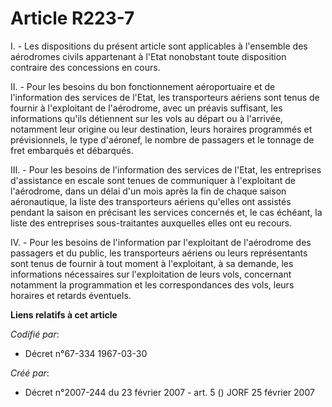 # Article R223-7

I. - Les dispositions du présent article sont applicables à l'ensemble des aérodromes civils appartenant à l'Etat nonobstant
toute disposition contraire des concessions en cours.

II. - Pour les besoins du bon fonctionnement aéroportuaire et de l'information des services de l'Etat, les transporteurs
aériens sont tenus de fournir à l'exploitant de l'aérodrome, avec un préavis suffisant, les informations qu'ils détiennent
sur les vols au départ ou à l'arrivée, notamment leur origine ou leur destination, leurs horaires programmés et
prévisionnels, le type d'aéronef, le nombre de passagers et le tonnage de fret embarqués et débarqués.

III. - Pour les besoins de l'information des services de l'Etat, les entreprises d'assistance en escale sont tenues de
communiquer à l'exploitant de l'aérodrome, dans un délai d'un mois après la fin de chaque saison aéronautique, la liste des
transporteurs aériens qu'elles ont assistés pendant la saison en précisant les services concernés et, le cas échéant, la
liste des entreprises sous-traitantes auxquelles elles ont eu recours.

IV. - Pour les besoins de l'information par l'exploitant de l'aérodrome des passagers et du public, les transporteurs aériens
ou leurs représentants sont tenus de fournir à tout moment à l'exploitant, à sa demande, les informations nécessaires sur
l'exploitation de leurs vols, concernant notamment la programmation et les correspondances des vols, leurs horaires et
retards éventuels.

**Liens relatifs à cet article**

_Codifié par_:

  - Décret n°67-334 1967-03-30

_Créé par_:

  - Décret n°2007-244 du 23 février 2007 - art. 5 () JORF 25 février 2007
